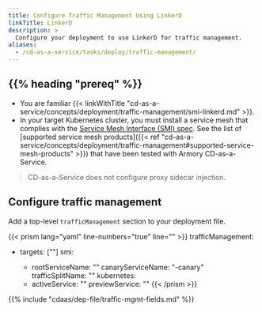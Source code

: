 ```yaml
---
title: Configure Traffic Management Using LinkerD
linkTitle: LinkerD
description: >
  Configure your deployment to use LinkerD for traffic management.
aliases:
  - /cd-as-a-service/tasks/deploy/traffic-management/
---
```


## {{% heading "prereq" %}}

- You are familiar {{< linkWithTitle "cd-as-a-service/concepts/deployment/traffic-management/smi-linkerd.md" >}}.
- In your target Kubernetes cluster, you must install a service mesh that complies with the [Service Mesh Interface (SMI) spec](https://github.com/servicemeshinterface/smi-spec). See the list of [supported service mesh products]({{< ref "cd-as-a-service/concepts/deployment/traffic-management#supported-service-mesh-products" >}}) that have been tested with Armory CD-as-a-Service.

>CD-as-a-Service does not configure proxy sidecar injection.

## Configure traffic management

Add a top-level `trafficManagement` section to your deployment file.

{{< prism lang="yaml" line-numbers="true" line="" >}}
trafficManagement:
  - targets: ["<target>"]
    smi:
      - rootServiceName: "<rootServiceName>"
        canaryServiceName: "<rootServiceName>-canary"
        trafficSplitName: "<rootServiceName>"
    kubernetes:
      - activeService: "<activeServiceName>"
        previewService: "<previewServiceName>"
{{< /prism >}}

{{% include "cdaas/dep-file/traffic-mgmt-fields.md" %}}
